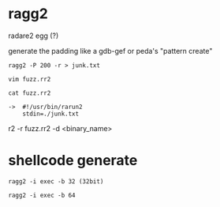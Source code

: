 # ragg2

  radare2 egg (?)
  
  generate the padding 
    like a gdb-gef or peda's "pattern create"
    
    ragg2 -P 200 -r > junk.txt
    
    vim fuzz.rr2
    
    cat fuzz.rr2
    
    ->  #!/usr/bin/rarun2
        stdin=./junk.txt
        
  r2 -r fuzz.rr2 -d <binary_name>


  # shellcode generate
    ragg2 -i exec -b 32 (32bit)
    
    ragg2 -i exec -b 64
    
    
